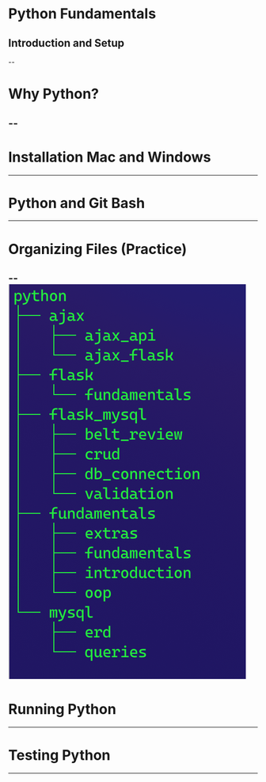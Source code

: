 
<!-- .slide:data-background="#000000" -->
# Python Fundamentals
## Introduction and Setup  <!-- .element: class="fragment" -->
--
# Why Python?
--
---
# Installation Mac and Windows
---
# Python and Git Bash
---
# Organizing Files (Practice)
--
![](../../images/file_struct.png)
---
# Running Python
---
# Testing Python
---